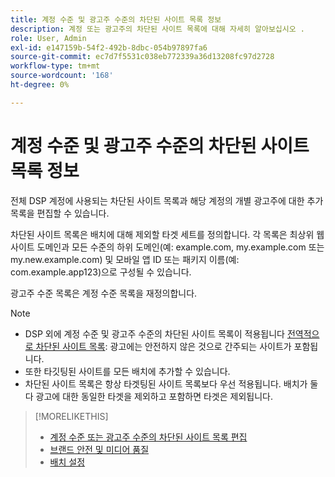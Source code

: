 ```yaml
---
title: 계정 수준 및 광고주 수준의 차단된 사이트 목록 정보
description: 계정 또는 광고주의 차단된 사이트 목록에 대해 자세히 알아보십시오 .
role: User, Admin
exl-id: e147159b-54f2-492b-8dbc-054b97897fa6
source-git-commit: ec7d7f5531c038eb772339a36d13208fc97d2728
workflow-type: tm+mt
source-wordcount: '168'
ht-degree: 0%

---
```


# 계정 수준 및 광고주 수준의 차단된 사이트 목록 정보

전체 DSP 계정에 사용되는 차단된 사이트 목록과 해당 계정의 개별 광고주에 대한 추가 목록을 편집할 수 있습니다.

차단된 사이트 목록은 배치에 대해 제외할 타겟 세트를 정의합니다. 각 목록은 최상위 웹 사이트 도메인과 모든 수준의 하위 도메인(예: example.com, my.example.com 또는 my.new.example.com) 및 모바일 앱 ID 또는 패키지 이름(예: com.example.app123)으로 구성될 수 있습니다.

광고주 수준 목록은 계정 수준 목록을 재정의합니다.

>[!NOTE]
>
>* DSP 외에 계정 수준 및 광고주 수준의 차단된 사이트 목록이 적용됩니다 [전역적으로 차단된 사이트 목록](/help/dsp/introduction/features/brand-safety-media-quality.md#global-blocked-sites): 광고에는 안전하지 않은 것으로 간주되는 사이트가 포함됩니다.
>* 또한 타깃팅된 사이트를 모든 배치에 추가할 수 있습니다.
>* 차단된 사이트 목록은 항상 타겟팅된 사이트 목록보다 우선 적용됩니다. 배치가 둘 다 광고에 대한 동일한 타겟을 제외하고 포함하면 타겟은 제외됩니다.

>[!MORELIKETHIS]
>
>* [계정 수준 또는 광고주 수준의 차단된 사이트 목록 편집](/help/dsp/admin/blocked-sites-list-edit.md)
>* [브랜드 안전 및 미디어 품질](/help/dsp/introduction/features/brand-safety-media-quality.md)
>* [배치 설정](/help/dsp/campaign-management/placements/placement-settings.md)
